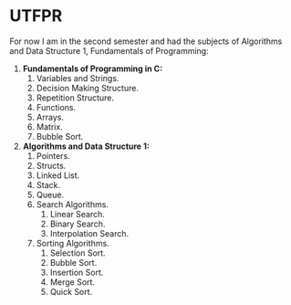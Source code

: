 # UTFPR
For now I am in the second semester and had the subjects of Algorithms and Data Structure 1, Fundamentals of Programming:

1. **Fundamentals of Programming in C:**
   1. Variables and Strings.
   1. Decision Making Structure.
   1. Repetition Structure.
   1. Functions.
   1. Arrays.
   1. Matrix.
   1. Bubble Sort.
1. **Algorithms and Data Structure 1:**
   1. Pointers.
   1. Structs.
   1. Linked List.
   1. Stack.
   1. Queue.
   1. Search Algorithms.
       1. Linear Search.
       1. Binary Search.
       1. Interpolation Search.
   1. Sorting Algorithms.
      1. Selection Sort.
      1. Bubble Sort.
      1. Insertion Sort.
      1. Merge Sort.
      1. Quick Sort.
